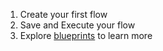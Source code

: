 1. Create your first flow
2. Save and Execute your flow
3. Explore [blueprints](/ui/blueprints) to learn more